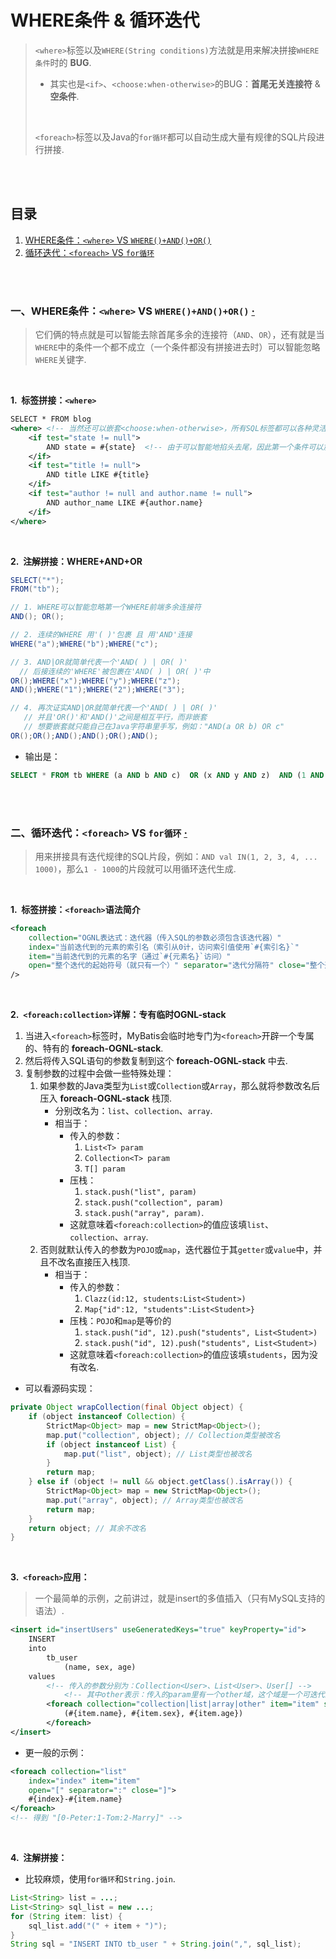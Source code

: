 # WHERE条件 & 循环迭代
> `<where>`标签以及`WHERE(String conditions)`方法就是用来解决拼接`WHERE条件`时的 **BUG**.
>
> - 其实也是`<if>`、`<choose:when-otherwise>`的BUG：**首尾无关连接符** & **空条件**.
>
> <br>
>
> `<foreach>`标签以及Java的`for循环`都可以自动生成大量有规律的SQL片段进行拼接.

<br><br>

## 目录

1. [WHERE条件：`<where>` VS `WHERE()+AND()+OR()`](#一where条件where-vs-whereandor--)
2. [循环迭代：`<foreach>` VS `for循环`](#二循环迭代foreach-vs-for循环--)

<br><br>

### 一、WHERE条件：`<where>` VS `WHERE()+AND()+OR()`  [·](#目录)
> 它们俩的特点就是可以智能去除首尾多余的连接符（`AND`、`OR`），还有就是当`WHERE`中的条件一个都不成立（一个条件都没有拼接进去时）可以智能忽略`WHERE`关键字.

<br>

**1.&nbsp; 标签拼接：`<where>`**

```XML
SELECT * FROM blog
<where> <!-- 当然还可以嵌套<choose:when-otherwise>，所有SQL标签都可以各种灵活地嵌套 -->
    <if test="state != null">
        AND state = #{state}  <!-- 由于可以智能地掐头去尾，因此第一个条件可以加AND|OR前缀 -->
    </if>
    <if test="title != null">
        AND title LIKE #{title}
    </if>
    <if test="author != null and author.name != null">
        AND author_name LIKE #{author.name}
    </if>
</where>
```

<br>

**2.&nbsp; 注解拼接：WHERE+AND+OR**

```Java
SELECT("*");
FROM("tb");

// 1. WHERE可以智能忽略第一个WHERE前端多余连接符
AND(); OR();

// 2. 连续的WHERE 用'( )'包裹 且 用'AND'连接
WHERE("a");WHERE("b");WHERE("c");

// 3. AND|OR就简单代表一个'AND( ) | OR( )'
  // 后接连续的'WHERE'被包裹在'AND( ) | OR( )'中
OR();WHERE("x");WHERE("y");WHERE("z");
AND();WHERE("1");WHERE("2");WHERE("3");

// 4. 再次证实AND|OR就简单代表一个'AND( ) | OR( )'
   // 并且'OR()'和'AND()'之间是相互平行，而非嵌套
   // 想要嵌套就只能自己在Java字符串里手写，例如："AND(a OR b) OR c"
OR();OR();AND();AND();OR();AND();
```

- 输出是：

```SQL
SELECT * FROM tb WHERE (a AND b AND c)  OR (x AND y AND z)  AND (1 AND 2 AND 3)  OR ()  OR ()  AND ()  AND ()  OR ()  AND ()
```

<br><br>

### 二、循环迭代：`<foreach>` VS `for循环`  [·](#目录)
> 用来拼接具有迭代规律的SQL片段，例如：`AND val IN(1, 2, 3, 4, ... 1000)`，那么`1 - 1000`的片段就可以用循环迭代生成.

<br>

**1.&nbsp; 标签拼接：`<foreach>`语法简介**

```XML
<foreach
    collection="OGNL表达式：迭代器（传入SQL的参数必须包含该迭代器）"
    index="当前迭代到的元素的索引名（索引从0计，访问索引值使用`#{索引名}`"
    item="当前迭代到的元素的名字（通过`#{元素名}`访问）"
    open="整个迭代的起始符号（就只有一个）" separator="迭代分隔符" close="整个迭代的终止符（就只有一个）"
/>
```

<br>

**2.&nbsp; `<foreach:collection>`详解：专有临时OGNL-stack**

1. 当进入`<foreach>`标签时，MyBatis会临时地专门为`<foreach>`开辟一个专属的、特有的 **foreach-OGNL-stack**.
2. 然后将传入SQL语句的参数复制到这个 **foreach-OGNL-stack** 中去.
3. 复制参数的过程中会做一些特殊处理：
   1. 如果参数的Java类型为`List`或`Collection`或`Array`，那么就将参数改名后压入 **foreach-OGNL-stack** 栈顶.
      - 分别改名为：`list`、`collection`、`array`.
      - 相当于：
         - 传入的参数：
            1. `List<T> param`
            2. `Collection<T> param`
            3. `T[] param`
         - 压栈：
            1. `stack.push("list", param)`
            2. `stack.push("collection", param)`
            3. `stack.push("array", param)`.
         - 这就意味着`<foreach:collection>`的值应该填`list`、`collection`、`array`.
   2. 否则就默认传入的参数为`POJO`或`map`，迭代器位于其`getter`或`value`中，并且不改名直接压入栈顶.
      - 相当于：
         - 传入的参数：
            1. `Clazz(id:12, students:List<Student>)`
            2. `Map{"id":12, "students":List<Student>}`
         - 压栈：`POJO`和`map`是等价的
            1. `stack.push("id", 12).push("students", List<Student>)`
            2. `stack.push("id", 12).push("students", List<Student>)`
         - 这就意味着`<foreach:collection>`的值应该填`students`，因为没有改名.

- 可以看源码实现：

```Java
private Object wrapCollection(final Object object) {
    if (object instanceof Collection) {
        StrictMap<Object> map = new StrictMap<Object>();
        map.put("collection", object); // Collection类型被改名
        if (object instanceof List) {
            map.put("list", object); // List类型也被改名
        }
        return map;
    } else if (object != null && object.getClass().isArray()) {
        StrictMap<Object> map = new StrictMap<Object>();
        map.put("array", object); // Array类型也被改名
        return map;
    }
    return object; // 其余不改名
}
```

<br>

**3.&nbsp; `<foreach>`应用：**

> 一个最简单的示例，之前讲过，就是insert的多值插入（只有MySQL支持的语法）.

```XML
<insert id="insertUsers" useGeneratedKeys="true" keyProperty="id">
    INSERT
    into
        tb_user
            (name, sex, age)
    values
        <!-- 传入的参数分别为：Collection<User>、List<User>、User[] -->
            <!-- 其中other表示：传入的param里有一个other域，这个域是一个可迭代的集合 -->
        <foreach collection="collection|list|array|other" item="item" separator=",">
            (#{item.name}, #{item.sex}, #{item.age})
        </foreach>
</insert>
```

- 更一般的示例：

```XML
<foreach collection="list"
    index="index" item="item"
    open="[" separator=":" close="]">
    #{index}-#{item.name}
</foreach>
<!-- 得到 "[0-Peter:1-Tom:2-Marry]" -->
```

<br>

**4.&nbsp; 注解拼接：**

- 比较麻烦，使用`for循环`和`String.join`.

```Java
List<String> list = ...;
List<String> sql_list = new ...;
for (String item: list) {
    sql_list.add("(" + item + ")");
}
String sql = "INSERT INTO tb_user " + String.join(",", sql_list);
```
